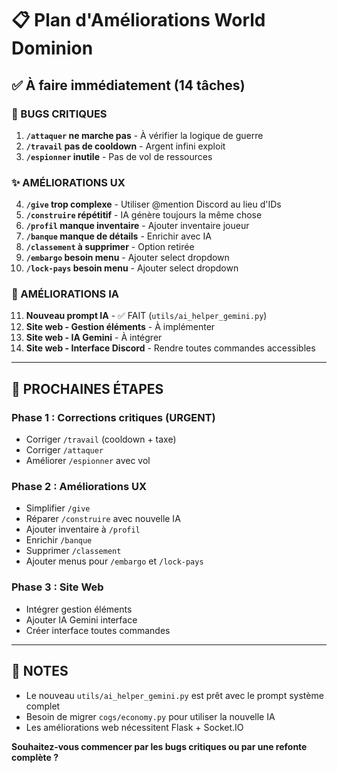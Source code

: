 # 📋 Plan d'Améliorations World Dominion

## ✅ À faire immédiatement (14 tâches)

### 🐛 BUGS CRITIQUES

1. **`/attaquer` ne marche pas** - À vérifier la logique de guerre
2. **`/travail` pas de cooldown** - Argent infini exploit
3. **`/espionner` inutile** - Pas de vol de ressources

### ✨ AMÉLIORATIONS UX

4. **`/give` trop complexe** - Utiliser @mention Discord au lieu d'IDs
5. **`/construire` répétitif** - IA génère toujours la même chose
6. **`/profil` manque inventaire** - Ajouter inventaire joueur
7. **`/banque` manque de détails** - Enrichir avec IA
8. **`/classement` à supprimer** - Option retirée
9. **`/embargo` besoin menu** - Ajouter select dropdown
10. **`/lock-pays` besoin menu** - Ajouter select dropdown

### 🤖 AMÉLIORATIONS IA

11. **Nouveau prompt IA** - ✅ FAIT (`utils/ai_helper_gemini.py`)
12. **Site web - Gestion éléments** - À implémenter
13. **Site web - IA Gemini** - À intégrer  
14. **Site web - Interface Discord** - Rendre toutes commandes accessibles

---

## 🚀 PROCHAINES ÉTAPES

### Phase 1 : Corrections critiques (URGENT)
- Corriger `/travail` (cooldown + taxe)
- Corriger `/attaquer` 
- Améliorer `/espionner` avec vol

### Phase 2 : Améliorations UX
- Simplifier `/give`
- Réparer `/construire` avec nouvelle IA
- Ajouter inventaire à `/profil`
- Enrichir `/banque`
- Supprimer `/classement`
- Ajouter menus pour `/embargo` et `/lock-pays`

### Phase 3 : Site Web
- Intégrer gestion éléments
- Ajouter IA Gemini interface
- Créer interface toutes commandes

---

## 📝 NOTES

- Le nouveau `utils/ai_helper_gemini.py` est prêt avec le prompt système complet
- Besoin de migrer `cogs/economy.py` pour utiliser la nouvelle IA
- Les améliorations web nécessitent Flask + Socket.IO

**Souhaitez-vous commencer par les bugs critiques ou par une refonte complète ?**

